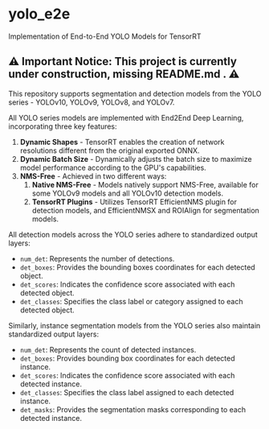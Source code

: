 # yolo_e2e
Implementation of End-to-End YOLO Models for TensorRT

## ⚠️ Important Notice: This project is currently under construction, missing README.md . ⚠️

This repository supports segmentation and detection models from the YOLO series - YOLOv10, YOLOv9, YOLOv8, and YOLOv7. 

All YOLO series models are implemented with End2End Deep Learning, incorporating three key features:

1. **Dynamic Shapes** - TensorRT enables the creation of network resolutions different from the original exported ONNX.
2. **Dynamic Batch Size** - Dynamically adjusts the batch size to maximize model performance according to the GPU's capabilities.
3. **NMS-Free** - Achieved in two different ways:
   1. **Native NMS-Free** - Models natively support NMS-Free, available for some YOLOv9 models and all YOLOv10 detection models.
   2. **TensorRT Plugins** - Utilizes TensorRT EfficientNMS plugin for detection models, and EfficientNMSX and ROIAlign for segmentation models.


All detection models across the YOLO series adhere to standardized output layers:

- `num_det`: Represents the number of detections.
- `det_boxes`: Provides the bounding boxes coordinates for each detected object.
- `det_scores`: Indicates the confidence score associated with each detected object.
- `det_classes`: Specifies the class label or category assigned to each detected object.

Similarly, instance segmentation models from the YOLO series also maintain standardized output layers:

- `num_det`: Represents the count of detected instances.
- `det_boxes`: Provides bounding box coordinates for each detected instance.
- `det_scores`: Indicates the confidence score associated with each detected instance.
- `det_classes`: Specifies the class label assigned to each detected instance.
- `det_masks`: Provides the segmentation masks corresponding to each detected instance.
